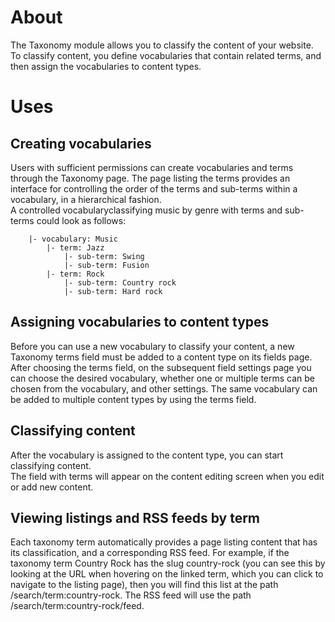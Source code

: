 About
=====

The Taxonomy module allows you to classify the content of your website. To classify content, you define vocabularies that contain related
terms, and then assign the vocabularies to content types.


Uses
====


Creating vocabularies
---------------------

Users with sufficient permissions can create vocabularies and terms through the Taxonomy page. The page listing the terms provides an
interface for controlling the order of the terms and sub-terms within a vocabulary, in a hierarchical fashion.  
A controlled vocabularyclassifying music by genre with terms and sub-terms could look as follows:

        |- vocabulary: Music
            |- term: Jazz
                |- sub-term: Swing
                |- sub-term: Fusion
            |- term: Rock
                |- sub-term: Country rock
                |- sub-term: Hard rock

				
Assigning vocabularies to content types
---------------------------------------

Before you can use a new vocabulary to classify your content, a new Taxonomy terms field must be added to a content type on its fields page.
After choosing the terms field, on the subsequent field settings page you can choose the desired vocabulary, whether one or multiple terms
can be chosen from the vocabulary, and other settings. The same vocabulary can be added to multiple content types by using the terms field.


Classifying content
-------------------

After the vocabulary is assigned to the content type, you can start classifying content.  
The field with terms will appear on the content editing screen when you edit or add new content.


Viewing listings and RSS feeds by term
--------------------------------------

Each taxonomy term automatically provides a page listing content that has its classification, and a corresponding RSS feed. For example, if
the taxonomy term Country Rock has the slug country-rock (you can see this by looking at the URL when hovering on the linked term, which you
can click to navigate to the listing page), then you will find this list at the path /search/term:country-rock. The RSS feed will use the path
/search/term:country-rock/feed.